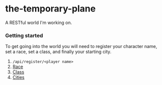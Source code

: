 # the-temporary-plane

A RESTful world I'm working on.

### Getting started

To get going into the world you will need to register your character name, set a race, set a class, and finally your starting city.

1. `/api/register/<player name>`
2. [Race](/src/handlers/races/)
3. [Class](/src/handlers/classes/)
4. [Cities](/src/handlers/cities/)

